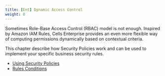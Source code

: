 ```yaml
---
title: [Ent] Dynamic Access Control
weight: 0
---
```

Sometimes Role-Base Access Control (RBAC) model is not enough. Inspired by Amazon IAM Rules, Cells Enterprise provides an even more flexible way of computing permissions dynamically based on contextual criteria. 

This chapter describe how Security Policies work and can be used to implement your specific business security rules.

* [Using Security Policies](../using-security-policies/)
* [Rules Conditions](../rules-conditions/)

